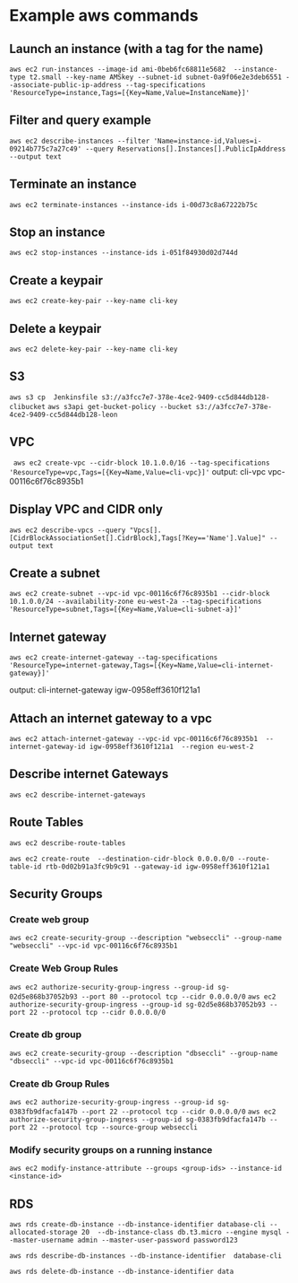 # Example aws commands

## Launch an instance (with a tag for the name)

`aws ec2 run-instances --image-id ami-0beb6fc68811e5682  --instance-type t2.small --key-name AMSkey --subnet-id subnet-0a9f06e2e3deb6551 --associate-public-ip-address --tag-specifications 'ResourceType=instance,Tags=[{Key=Name,Value=InstanceName}]'`

## Filter and query example
`aws ec2 describe-instances --filter 'Name=instance-id,Values=i-09214b775c7a27c49' --query Reservations[].Instances[].PublicIpAddress --output text`

## Terminate an instance

`aws ec2 terminate-instances --instance-ids i-00d73c8a67222b75c`

## Stop an instance

`aws ec2 stop-instances --instance-ids i-051f84930d02d744d`

## Create a keypair

`aws ec2 create-key-pair --key-name cli-key`

## Delete a keypair

`aws ec2 delete-key-pair --key-name cli-key`

## S3

`aws s3 cp  Jenkinsfile s3://a3fcc7e7-378e-4ce2-9409-cc5d844db128-clibucket`
`aws s3api get-bucket-policy --bucket s3://a3fcc7e7-378e-4ce2-9409-cc5d844db128-leon`

## VPC

` aws ec2 create-vpc --cidr-block 10.1.0.0/16 --tag-specifications 'ResourceType=vpc,Tags=[{Key=Name,Value=cli-vpc}]'`
 output: cli-vpc vpc-00116c6f76c8935b1

## Display VPC and CIDR only

`aws ec2 describe-vpcs --query "Vpcs[].[CidrBlockAssociationSet[].CidrBlock],Tags[?Key=='Name'].Value]" --output text`

## Create a subnet

`aws ec2 create-subnet --vpc-id vpc-00116c6f76c8935b1 --cidr-block 10.1.0.0/24 --availability-zone eu-west-2a --tag-specifications 'ResourceType=subnet,Tags=[{Key=Name,Value=cli-subnet-a}]'`

## Internet gateway

`aws ec2 create-internet-gateway --tag-specifications 'ResourceType=internet-gateway,Tags=[{Key=Name,Value=cli-internet-gateway}]'`

output: cli-internet-gateway igw-0958eff3610f121a1

## Attach an internet gateway to a vpc

`aws ec2 attach-internet-gateway --vpc-id vpc-00116c6f76c8935b1  --internet-gateway-id igw-0958eff3610f121a1  --region eu-west-2`

## Describe internet Gateways

`aws ec2 describe-internet-gateways`

## Route Tables
`aws ec2 describe-route-tables`

`aws ec2 create-route  --destination-cidr-block 0.0.0.0/0 --route-table-id rtb-0d02b91a3fc9b9c91 --gateway-id igw-0958eff3610f121a1`

## Security Groups

### Create web group

`aws ec2 create-security-group --description "webseccli" --group-name "webseccli" --vpc-id vpc-00116c6f76c8935b1`

### Create Web Group Rules

`aws ec2 authorize-security-group-ingress --group-id sg-02d5e868b37052b93 --port 80 --protocol tcp --cidr 0.0.0.0/0`
`aws ec2 authorize-security-group-ingress --group-id sg-02d5e868b37052b93 --port 22 --protocol tcp --cidr 0.0.0.0/0`

### Create db group

`aws ec2 create-security-group --description "dbseccli" --group-name "dbseccli" --vpc-id vpc-00116c6f76c8935b1`

### Create db Group Rules

`aws ec2 authorize-security-group-ingress --group-id sg-0383fb9dfacfa147b --port 22 --protocol tcp --cidr 0.0.0.0/0`
`aws ec2 authorize-security-group-ingress --group-id sg-0383fb9dfacfa147b --port 22 --protocol tcp --source-group webseccli`

### Modify security groups on a running instance

`aws ec2 modify-instance-attribute --groups <group-ids> --instance-id <instance-id>`

## RDS

`aws rds create-db-instance --db-instance-identifier database-cli --allocated-storage 20  --db-instance-class db.t3.micro --engine mysql --master-username admin --master-user-password password123`

`aws rds describe-db-instances --db-instance-identifier  database-cli`

`aws rds delete-db-instance --db-instance-identifier data`